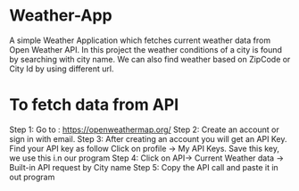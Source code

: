 # Weather-App
A simple Weather Application which fetches current weather data from Open Weather API.
In this project the weather conditions of a city is found by searching with city name.
We can also find weather based on ZipCode or City Id by using different url.
# To fetch data from API
Step 1: Go to : https://openweathermap.org/
Step 2: Create an account or sign in with email.
Step 3: After creating an account you will get an API Key. Find your API key as follow
Click on profile -> My API Keys. Save this key, we use this i.n our program
Step 4: Click on API-> Current Weather data -> Built-in API request by City name
Step 5: Copy the API call and paste it in out program
